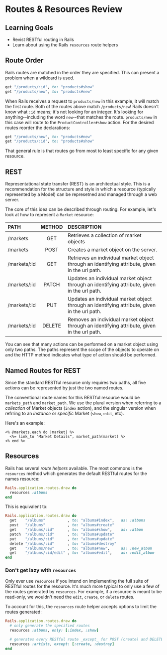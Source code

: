 # Routes & Resources Review
## Learning Goals
- Revist RESTful routing in Rails
- Learn about using the Rails `resources` route helpers

## Route Order
Rails routes are matched in the order they are specified. This can present a problem when a wildcard is used.

```ruby
get "/products/:id", to: "products#show"
get "/products/new", to: "products#new"
```

When Rails receives a request to `products/new` in this example, it will match the first route. Both of the routes above match `/products/new`! Rails doesn't know what `:id` means; it's not looking for an integer. It's looking for anything--including the word `new`--that matches the route. `products/new` in this case will route to the `ProductController#show` action. For the desired routes reorder the declarations:

```ruby
get "/products/new", to: "products#new"
get "/products/:id", to: "products#show"
```

That general rule is that routes go from most to least specific for any given resource.

## REST
Representational state transfer (REST) is an architectual style. This is a recommendation for the structure and style in which a resource (typically represented by a Model) can be represetned and managed through a web server.

The core of this idea can be described through routing. For example, let's look at how to represent a `Market` resource:

|PATH        | METHOD| DESCRIPTION|
|:----------|:-----:|:-----------|
| /markets       | GET    | Retrieves a collection of market objects|
| /markets       | POST   | Creates a market object on the server. |
| /markets/:id   | GET    | Retrieves an  individual market object through an identifying attribute, given in the url path.|
| /markets/:id   | PATCH    | Updates an individual market object through an identifying attribute, given in the url path.|
| /markets/:id   | PUT    | Updates an individual market object through an identifying attribute, given in the url path.|
| /markets/:id   | DELETE | Removes an individual market object through an identifying attribute, given in the url path.|

You can see that many actions can be performed on a market object using only two paths.
The paths represent the scope of the objects to operate on and the HTTP method indicates what type of action should be performed.

## Named Routes for REST
Since the standard RESTful resource only requires two paths, all five actions can be represented by just the two named routes.

The conventional route names for this RESTful resource would be `markets_path` and `market_path`. We use the plural version when referring to a _collection_ of Market objects (`index` action), and the singular version when refrring to an _instance_ or _specific_ Market (`show`, `edit`, etc).

Here's an example:

```erb
<% @markets.each do |market| %>
  <%= link_to "Market Details", market_path(market) %>
<% end %>
```

## Resources
Rails has several _route helpers_ available. The most commons is the `resources` method which generates the default RESTful routes for the names resource:

```ruby
Rails.application.routes.draw do
  resources :albums
end
```

This is equivalent to:

```ruby
Rails.application.routes.draw do
  get    "/albums"          , to: "albums#index",   as: :albums
  post   "/albums"          , to: "albums#create"
  get    "/albums/:id"      , to: "albums#show",    as: :album
  patch  "/albums/:id"      , to: "albums#update"
  put    "/albums/:id"      , to: "albums#update"
  delete "/albums/:id"      , to: "albums#destroy"
  get    "/albums/new"      , to: "albums#new",     as: :new_album
  get    "/albums/:id/edit" , to: "albums#edit",    as: :edit_album
end
```

### Don't get lazy with `resources`
Only ever use `resources` if you intend on implementing the full suite of RESTful routes for the resource. It's much more typical to only use a few of the routes generated by `resources`. For example, if a resource is meant to be read-only, we wouldn't need the `edit`, `create`, or `delete` routes.

To account for this, the `resources` route helper accepts options to limit the routes generated:

```ruby
Rails.application.routes.draw do
  # only generate the specified routes
  resources :albums, only: [:index, :show]

  # generates every RESTful route _except_ for POST (create) and DELETE (destroy)
  resources :artists, except: [:create, :destroy]
end
```
